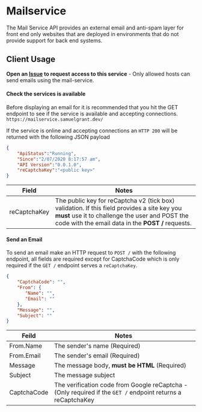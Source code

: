 # Mailservice
The Mail Service API provides an external email and anti-spam layer for front end only websites that are deployed in environments  that do not provide support for back end systems.

## Client Usage
**Open an [Issue](./issues/new) to request access to this service** - Only allowed hosts can send emails using the mail-service.

#### Check the services is available
Before displaying an email for it is recommended that you hit the GET endpoint to see if the service is available and accepting connections. `https://mailservice.samuelgrant.dev/`

If the service is online and accepting connections an `HTTP 200` will be returned with the following JSON payload
```json
{
	"ApiStatus":"Running",
    "Since":"2/07/2020 8:17:57 am",
    "API Version":"0.0.1.0",
    "reCaptchaKey":"<public key>"
}
```
| Field | Notes |
| ---- | ---- |
| reCaptchaKey | The public key for reCaptcha v2 (tick box) validation. If this field provides a site key you **must** use it to challenge the user and POST the code with the email data in the **POST /** requests.
     
     
#### Send an Email
To send an email make an HTTP request to `POST /` with the following endpoint, all fields are required except for CaptchaCode which is only required if the `GET /` endpoint serves a `reCaptchaKey`.
```json
{
    "CaptchaCode": "",
    "From": {
       "Name": "",
       "Email": ""
    },
    "Message": "",
    "Subject": ""
}
```
| Feild       | Notes                                         |
| ----------  | --------------------------------------------- |
| From.Name   | The sender's name  (Required)                  |
| From.Email  | The sender's email (Required)                  |
| Message     | The message body, **must be HTML** (Required) |
| Subject     | The message subject                           |
| CaptchaCode | The verification code from Google reCaptcha - (Only required if the `GET /` endpoint returns a reCaptchaKey |